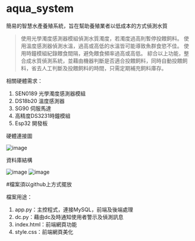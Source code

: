 # aqua_system
簡易的智慧水產養殖系統，旨在幫助養殖業者以低成本的方式偵測水質
>使用光學濁度感測器模組偵測水質濁度，若濁度過高則暫停投餵飼料。
>使用溫度感測器偵測水溫，過高或高低的水溫皆可能導致魚群食慾不佳。
>使用時鐘模組紀錄餵食間隔，避免餵食頻率過高或高低。
>綜合以上功能，整合成水質偵測系統，並藉由機器判斷是否適合投餵飼料，同時自動投餵飼料，省去人工判斷及投餵飼料的時間，只需定期補充飼料庫存。

相關硬體需求：
1. SEN0189 光學濁度感測器模組
2. DS18b20 溫度感測器
3. SG90 伺服馬達
4. 高精度DS3231時鐘模組
5. Esp32 開發板

硬體連接圖

![image](https://github.com/user-attachments/assets/6550de4a-3cd5-490f-b82c-6c9847355d7b)


資料庫結構

![image](https://github.com/user-attachments/assets/6a99f08a-5842-4ac6-8e66-950db6fc8a16)
![image](https://github.com/user-attachments/assets/fc279486-7c38-4b7c-b6bf-efacd04e2dc0)

#檔案須以github上方式擺放


檔案用途：
1. app.py：主控程式，連接MySQL，前端及後端處理
2. dc.py：藉由dc及時通知使用者警示及偵測訊息
3. index.html：前端網頁功能
4. style.css：前端網頁美化








